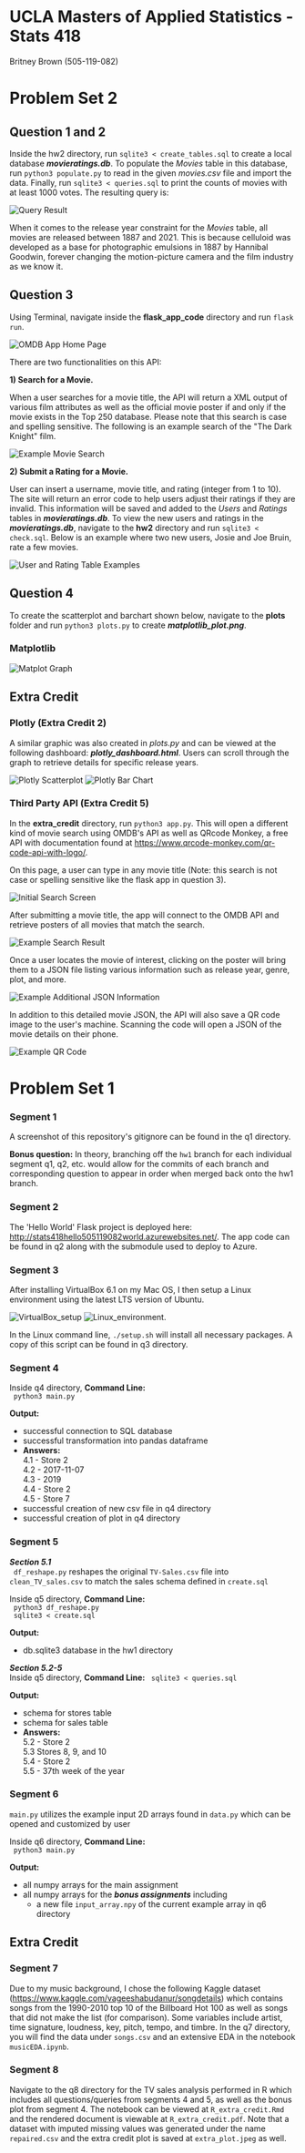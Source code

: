 # UCLA Masters of Applied Statistics - Stats 418

Britney Brown (505-119-082)

# Problem Set 2

## Question 1 and 2

Inside the hw2 directory, run ```sqlite3 < create_tables.sql``` to create a local database ***movieratings.db***. To populate the *Movies* table in this database, run ```python3 populate.py``` to read in the given *movies.csv* file and import the data. Finally, run ```sqlite3 < queries.sql``` to print the counts of movies with at least 1000 votes. The resulting query is:  

![](hw2/screenshots/query_result.png?raw=true "Query Result")

When it comes to the release year constraint for the *Movies* table, all movies are released between 1887 and 2021. This is because celluloid was developed as a base for photographic emulsions in 1887 by Hannibal Goodwin, forever changing the motion-picture camera and the film industry as we know it. 

## Question 3

Using Terminal, navigate inside the **flask_app_code** directory and run  ```flask run```. 

![](hw2/screenshots/flask_home_page.png?raw=true "OMDB App Home Page")

There are two functionalities on this API:  

**1) Search for a Movie.**  

When a user searches for a movie title, the API will return a XML output of various film attributes as well as the official movie poster if and only if the movie exists in the Top 250 database. Please note that this search is case and spelling sensitive. The following is an example search of the "The Dark Knight" film.
		
![](hw2/screenshots/TheDarkKnight.png?raw=true "Example Movie Search")

**2) Submit a Rating for a Movie.**   

User can insert a username, movie title, and rating (integer from 1 to 10). The site will return an error code to help users adjust their ratings if they are invalid. This information will be saved and added to the *Users* and *Ratings* tables in ***movieratings.db***. To view the new users and ratings in the ***movieratings.db***, navigate to the **hw2** directory and run ```sqlite3 < check.sql```. Below is an example where two new users, Josie and Joe Bruin, rate a few movies.  

![](hw2/screenshots/question3_ex_tables.png?raw=true "User and Rating Table Examples")


## Question 4 

To create the scatterplot and barchart shown below, navigate to the **plots** folder and run ```python3 plots.py``` to create ***matplotlib_plot.png***. 

### Matplotlib 
![](hw2/matplotlib_plot.png?raw=true "Matplot Graph")

## Extra Credit

### Plotly (Extra Credit 2)

A similar graphic was also created in *plots.py* and can be viewed at the following dashboard: ***plotly_dashboard.html***. Users can scroll through the graph to retrieve details for specific release years.  

![](hw2/screenshots/scatterplot.png?raw=true "Plotly Scatterplot")
![](hw2/screenshots/barchart.png?raw=true "Plotly Bar Chart")

### Third Party API (Extra Credit 5)  

In the **extra_credit** directory, run ```python3 app.py```. This will open a different kind of movie search using OMDB's API as well as QRcode Monkey, a free API with documentation found at https://www.qrcode-monkey.com/qr-code-api-with-logo/. 

On this page, a user can type in any movie title (Note: this search is not case or spelling sensitive like the flask app in question 3). 

![](hw2/screenshots/extra/search_screen.png?raw=true "Initial Search Screen")

After submitting a movie title, the app will connect to the OMDB API and retrieve posters of all movies that match the search.  

![](hw2/screenshots/extra/search_result.png?raw=true "Example Search Result")

Once a user locates the movie of interest, clicking on the poster will bring them to a JSON file listing various information such as release year, genre, plot, and more. 

![](hw2/screenshots/extra/json_info.png?raw=true "Example Additional JSON Information")

In addition to this detailed movie JSON, the API will also save a QR code image to the user's machine. Scanning the code will open a JSON of the movie details on their phone. 

![](hw2/extra_credit/SearchResultQR.png?raw=true "Example QR Code")


# Problem Set 1

### Segment 1

A screenshot of this repository's gitignore can be found in the q1 directory. 

**Bonus question:** In theory, branching off the ```hw1``` branch for each individual segment q1, q2, etc. would allow for the commits of each branch and corresponding question to appear in order when merged back onto the hw1 branch.  

### Segment 2

The 'Hello World' Flask project is deployed here: http://stats418hello505119082world.azurewebsites.net/. The app code can be found in q2 along with the submodule used to deploy to Azure. 

### Segment 3

After installing VirtualBox 6.1 on my Mac OS, I then setup a Linux environment using the latest LTS version of Ubuntu. 

![](hw1/q3/VirtualBox_screenshot.png?raw=true "VirtualBox_setup")
![](hw1/q3/screenshot.png?raw=true "Linux_environment"). 

In the Linux command line, ```./setup.sh``` will install all necessary packages. A copy of this script can be found in q3 directory. 

### Segment 4

Inside q4 directory, **Command Line:**  
``` python3 main.py```

**Output:**
- successful connection to SQL database  
- successful transformation into pandas dataframe  
- **Answers:**  
4.1 - Store 2  
4.2 - 2017-11-07  
4.3 - 2019  
4.4 - Store 2  
4.5 - Store 7   
- successful creation of new csv file in q4 directory
- successful creation of plot in q4 directory

### Segment 5

***Section 5.1***  
``` df_reshape.py``` reshapes the original ```TV-Sales.csv``` file  into ``` clean_TV_sales.csv``` to match the sales schema defined in ```create.sql```

Inside q5 directory, **Command Line:**  
``` python3 df_reshape.py```  
``` sqlite3 < create.sql```

**Output:**
- db.sqlite3 database in the hw1 directory

***Section 5.2-5***  
Inside q5 directory, **Command Line:**
``` sqlite3 < queries.sql```

**Output:**
- schema for stores table
- schema for sales table
- **Answers:**  
5.2 - Store 2   
5.3 Stores 8, 9, and 10   
5.4 -  Store 2  
5.5 - 37th week of the year   

### Segment 6  

```main.py``` utilizes the example input 2D arrays found in ```data.py``` which can be opened and customized by user

Inside q6 directory, **Command Line:**  
``` python3 main.py```

**Output:**  
- all numpy arrays for the main assignment
- all numpy arrays for the ***bonus assignments*** including
  - a new file ```input_array.npy``` of the current example array in q6 directory

## Extra Credit

### Segment 7

Due to my music background, I chose the following Kaggle dataset (https://www.kaggle.com/vageeshabudanur/songdetails) which contains songs from the 1990-2010 top 10 of the Billboard Hot 100 as well as songs that did not make the list (for comparison). Some variables include artist, time signature, loudness, key, pitch, tempo, and timbre. In the q7 directory, you will find the data under ```songs.csv``` and an extensive EDA in the notebook ```musicEDA.ipynb```.

### Segment 8

Navigate to the q8 directory for the TV sales analysis performed in R which includes all questions/queries from segments 4 and 5, as well as the bonus plot from segment 4. The notebook can be viewed at ```R_extra_credit.Rmd``` and the rendered document is viewable at ```R_extra_credit.pdf```. Note that a dataset with imputed missing values was generated under the name ```repaired.csv``` and the extra credit plot is saved at ```extra_plot.jpeg``` as well.
